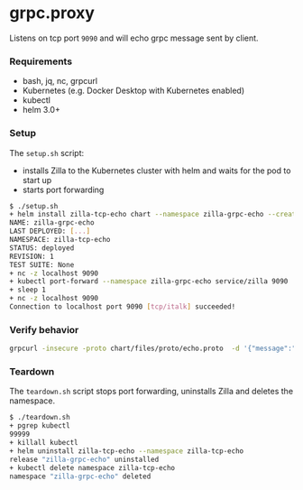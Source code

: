 # grpc.proxy

Listens on tcp port `9090` and will echo grpc message sent by client.

### Requirements

- bash, jq, nc, grpcurl
- Kubernetes (e.g. Docker Desktop with Kubernetes enabled)
- kubectl
- helm 3.0+

### Setup

The `setup.sh` script:
- installs Zilla to the Kubernetes cluster with helm and waits for the pod to start up
- starts port forwarding

```bash
$ ./setup.sh
+ helm install zilla-tcp-echo chart --namespace zilla-grpc-echo --create-namespace --wait
NAME: zilla-grpc-echo
LAST DEPLOYED: [...]
NAMESPACE: zilla-tcp-echo
STATUS: deployed
REVISION: 1
TEST SUITE: None
+ nc -z localhost 9090
+ kubectl port-forward --namespace zilla-grpc-echo service/zilla 9090
+ sleep 1
+ nc -z localhost 9090
Connection to localhost port 9090 [tcp/italk] succeeded!
```

### Verify behavior

```bash
grpcurl -insecure -proto chart/files/proto/echo.proto  -d '{"message":"Hello World"}' localhost:9090 example.EchoService.EchoUnary
```

### Teardown

The `teardown.sh` script stops port forwarding, uninstalls Zilla and deletes the namespace.

```bash
$ ./teardown.sh
+ pgrep kubectl
99999
+ killall kubectl
+ helm uninstall zilla-tcp-echo --namespace zilla-tcp-echo
release "zilla-grpc-echo" uninstalled
+ kubectl delete namespace zilla-tcp-echo
namespace "zilla-grpc-echo" deleted
```
